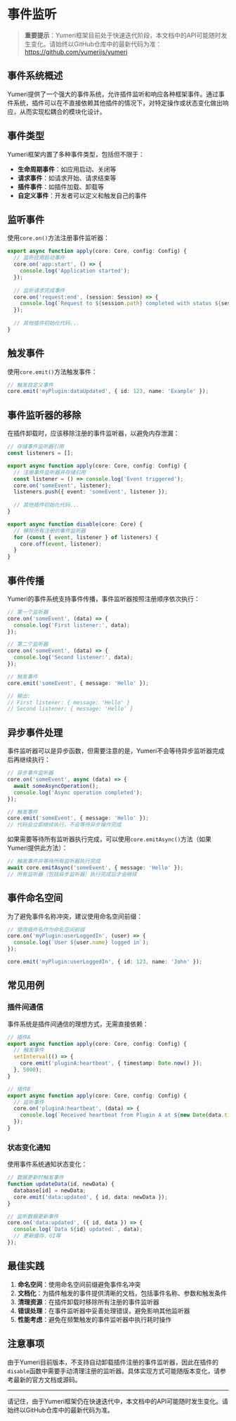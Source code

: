 # 事件监听

> **重要提示**：Yumeri框架目前处于快速迭代阶段，本文档中的API可能随时发生变化。请始终以GitHub仓库中的最新代码为准：https://github.com/yumerijs/yumeri

## 事件系统概述

Yumeri提供了一个强大的事件系统，允许插件监听和响应各种框架事件。通过事件系统，插件可以在不直接依赖其他插件的情况下，对特定操作或状态变化做出响应，从而实现松耦合的模块化设计。

## 事件类型

Yumeri框架内置了多种事件类型，包括但不限于：

- **生命周期事件**：如应用启动、关闭等
- **请求事件**：如请求开始、请求结束等
- **插件事件**：如插件加载、卸载等
- **自定义事件**：开发者可以定义和触发自己的事件

## 监听事件

使用`core.on()`方法注册事件监听器：

```typescript
export async function apply(core: Core, config: Config) {
  // 监听应用启动事件
  core.on('app:start', () => {
    console.log('Application started');
  });
  
  // 监听请求完成事件
  core.on('request:end', (session: Session) => {
    console.log(`Request to ${session.path} completed with status ${session.status}`);
  });
  
  // 其他插件初始化代码...
}
```

## 触发事件

使用`core.emit()`方法触发事件：

```typescript
// 触发自定义事件
core.emit('myPlugin:dataUpdated', { id: 123, name: 'Example' });
```

## 事件监听器的移除

在插件卸载时，应该移除注册的事件监听器，以避免内存泄漏：

```typescript
// 存储事件监听器引用
const listeners = [];

export async function apply(core: Core, config: Config) {
  // 注册事件监听器并存储引用
  const listener = () => console.log('Event triggered');
  core.on('someEvent', listener);
  listeners.push({ event: 'someEvent', listener });
  
  // 其他插件初始化代码...
}

export async function disable(core: Core) {
  // 移除所有注册的事件监听器
  for (const { event, listener } of listeners) {
    core.off(event, listener);
  }
}
```

## 事件传播

Yumeri的事件系统支持事件传播，事件监听器按照注册顺序依次执行：

```typescript
// 第一个监听器
core.on('someEvent', (data) => {
  console.log('First listener:', data);
});

// 第二个监听器
core.on('someEvent', (data) => {
  console.log('Second listener:', data);
});

// 触发事件
core.emit('someEvent', { message: 'Hello' });

// 输出:
// First listener: { message: 'Hello' }
// Second listener: { message: 'Hello' }
```

## 异步事件处理

事件监听器可以是异步函数，但需要注意的是，Yumeri不会等待异步监听器完成后再继续执行：

```typescript
// 异步事件监听器
core.on('someEvent', async (data) => {
  await someAsyncOperation();
  console.log('Async operation completed');
});

// 触发事件
core.emit('someEvent', { message: 'Hello' });
// 代码会立即继续执行，不会等待异步操作完成
```

如果需要等待所有监听器执行完成，可以使用`core.emitAsync()`方法（如果Yumeri提供此方法）：

```typescript
// 触发事件并等待所有监听器执行完成
await core.emitAsync('someEvent', { message: 'Hello' });
// 所有监听器（包括异步监听器）执行完成后才会继续
```

## 事件命名空间

为了避免事件名称冲突，建议使用命名空间前缀：

```typescript
// 使用插件名作为命名空间前缀
core.on('myPlugin:userLoggedIn', (user) => {
  console.log(`User ${user.name} logged in`);
});

core.emit('myPlugin:userLoggedIn', { id: 123, name: 'John' });
```

## 常见用例

### 插件间通信

事件系统是插件间通信的理想方式，无需直接依赖：

```typescript
// 插件A
export async function apply(core: Core, config: Config) {
  // 触发事件
  setInterval(() => {
    core.emit('pluginA:heartbeat', { timestamp: Date.now() });
  }, 5000);
}

// 插件B
export async function apply(core: Core, config: Config) {
  // 监听事件
  core.on('pluginA:heartbeat', (data) => {
    console.log(`Received heartbeat from Plugin A at ${new Date(data.timestamp)}`);
  });
}
```

### 状态变化通知

使用事件系统通知状态变化：

```typescript
// 数据更新时触发事件
function updateData(id, newData) {
  database[id] = newData;
  core.emit('data:updated', { id, data: newData });
}

// 监听数据更新事件
core.on('data:updated', ({ id, data }) => {
  console.log(`Data ${id} updated:`, data);
  // 更新缓存、UI等
});
```

## 最佳实践

1. **命名空间**：使用命名空间前缀避免事件名冲突
2. **文档化**：为插件触发的事件提供清晰的文档，包括事件名称、参数和触发条件
3. **清理资源**：在插件卸载时移除所有注册的事件监听器
4. **错误处理**：在事件监听器中妥善处理错误，避免影响其他监听器
5. **性能考虑**：避免在频繁触发的事件监听器中执行耗时操作

## 注意事项

由于Yumeri目前版本，不支持自动卸载插件注册的事件监听器，因此在插件的`disable`函数中需要手动清理注册的监听器。具体实现方式可能随版本变化，请参考最新的官方文档或源码。

---

请记住，由于Yumeri框架仍在快速迭代中，本文档中的API可能随时发生变化。请始终以GitHub仓库中的最新代码为准。
